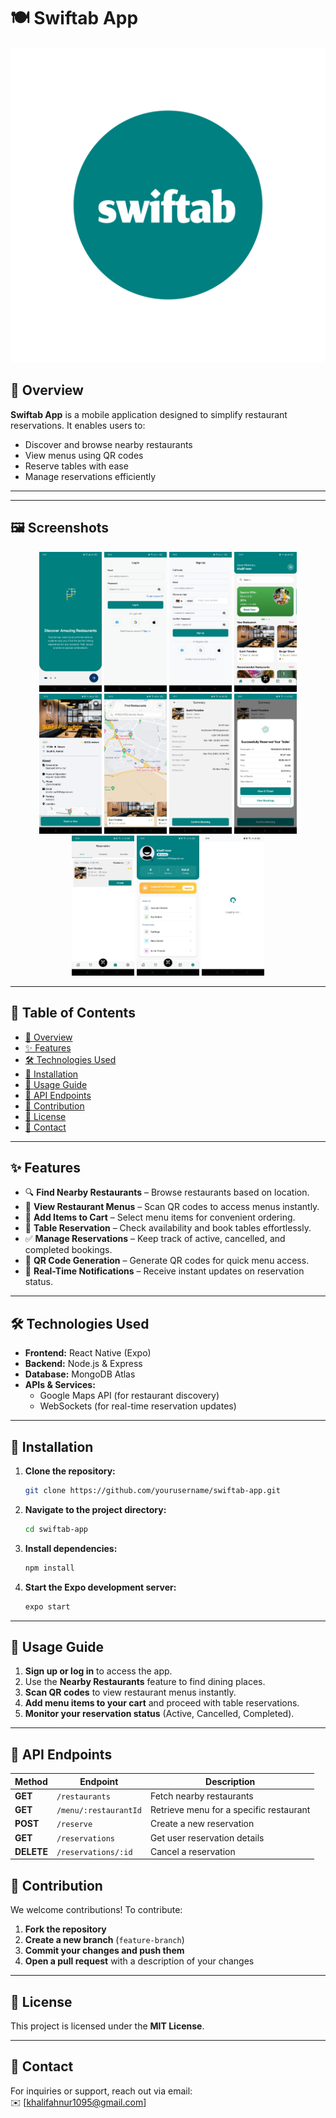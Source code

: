 # 🍽️ Swiftab App

![Swiftab App](assets/images/adaptive-icon.png)

## 📌 Overview
**Swiftab App** is a mobile application designed to simplify restaurant reservations. It enables users to:  
- Discover and browse nearby restaurants  
- View menus using QR codes  
- Reserve tables with ease  
- Manage reservations efficiently  

---

---

## 🖼️ Screenshots

<p align="center">
<img src="assets/images/readme/onboard2.jpg" alt="Reservation Screen" width="100">
<img src="assets/images/readme/signin.jpg" alt="Reservation Screen" width="100">
<img src="assets/images/readme/signup.jpg" alt="Reservation Screen" width="100">
<img src="assets/images/readme/home.jpg" alt="Reservation Screen" width="100">
  <img src="assets/images/readme/details.jpg" alt="Reservation Screen" width="100">
  <img src="assets/images/readme/maps.jpg" alt="Reservation Screen" width="100">
  <img src="assets/images/readme/summary2.jpg" alt="Reservation Screen" width="100">
  <img src="assets/images/readme/summary.jpg" alt="Reservation Screen" width="100">
  <img src="assets/images/readme/reserve.jpg" alt="Reservation Screen" width="100">
  <img src="assets/images/readme/settings.jpg" alt="Reservation Screen" width="100">
  <img src="assets/images/readme/logout.jpg" alt="Reservation Screen" width="100">
</p>

---

## 📖 Table of Contents

- [📌 Overview](#-overview)
- [✨ Features](#-features)
- [🛠️ Technologies Used](#-technologies-used)
- [🚀 Installation](#-installation)
- [📖 Usage Guide](#-usage-guide)
- [🔗 API Endpoints](#-api-endpoints)
- [🤝 Contribution](#-contribution)
- [📜 License](#-license)
- [📧 Contact](#-contact)

---

## ✨ Features

- 🔍 **Find Nearby Restaurants** – Browse restaurants based on location.
- 📄 **View Restaurant Menus** – Scan QR codes to access menus instantly.
- 🛒 **Add Items to Cart** – Select menu items for convenient ordering.
- 📅 **Table Reservation** – Check availability and book tables effortlessly.
- ✅ **Manage Reservations** – Keep track of active, cancelled, and completed bookings.
- 🔗 **QR Code Generation** – Generate QR codes for quick menu access.
- 🔔 **Real-Time Notifications** – Receive instant updates on reservation status.

---

## 🛠️ Technologies Used

- **Frontend:** React Native (Expo)
- **Backend:** Node.js & Express
- **Database:** MongoDB Atlas
- **APIs & Services:**
  - Google Maps API (for restaurant discovery)
  - WebSockets (for real-time reservation updates)

---

## 🚀 Installation

1. **Clone the repository:**
   ```sh
   git clone https://github.com/yourusername/swiftab-app.git
   ```
2. **Navigate to the project directory:**
   ```sh
   cd swiftab-app
   ```
3. **Install dependencies:**
   ```sh
   npm install
   ```
4. **Start the Expo development server:**
   ```sh
   expo start
   ```

---

## 📖 Usage Guide

1. **Sign up or log in** to access the app.
2. Use the **Nearby Restaurants** feature to find dining places.
3. **Scan QR codes** to view restaurant menus instantly.
4. **Add menu items to your cart** and proceed with table reservations.
5. **Monitor your reservation status** (Active, Cancelled, Completed).

---

## 🔗 API Endpoints

| Method     | Endpoint              | Description                             |
| ---------- | --------------------- | --------------------------------------- |
| **GET**    | `/restaurants`        | Fetch nearby restaurants                |
| **GET**    | `/menu/:restaurantId` | Retrieve menu for a specific restaurant |
| **POST**   | `/reserve`            | Create a new reservation                |
| **GET**    | `/reservations`       | Get user reservation details            |
| **DELETE** | `/reservations/:id`   | Cancel a reservation                    |

## 🤝 Contribution

We welcome contributions! To contribute:

1. **Fork the repository**
2. **Create a new branch** (`feature-branch`)
3. **Commit your changes and push them**
4. **Open a pull request** with a description of your changes

---

## 📜 License

This project is licensed under the **MIT License**.

---

## 📧 Contact

For inquiries or support, reach out via email:  
✉️ [khalifahnur1095@gmail.com]
